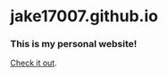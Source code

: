 jake17007.github.io
===================

### This is my personal website!

[Check it out](http://jacobbeauchamp.com).
